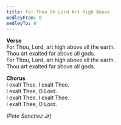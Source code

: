 ```yaml
---
title: For Thou Oh Lord Art High Above
medleyFrom: 0
medleyTo: 0
---
```


**Verse**  
For Thou, Lord, art high above all the earth.  
Thou art exalted far above all gods.  
For Thou, Lord, art high above all the earth.  
Thou art exalted far above all gods.

**Chorus**  
I exalt Thee. I exalt Thee.  
I exalt Thee, O Lord.  
I exalt Thee. I exalt Thee.  
I exalt Thee, O Lord.

_(Pete Sanchez Jr)_
